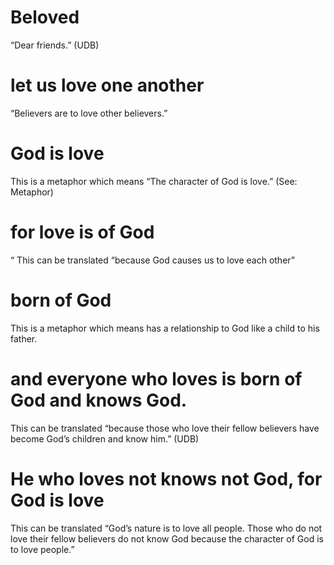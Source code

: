 
 # Beloved 
   “Dear friends.” (UDB)
  # let us love one another 
   “Believers are to love other believers.”
  # God is love 
   This is a metaphor which means “The character of God is love.” (See:
  Metaphor)
  # for love is of God 
   “ This can be translated “because God causes us to love each other”
  # born of God 
   This is a metaphor which means has a relationship to God like a child to
  his father.
  # and everyone who loves is born of God and knows God. 
   This can be translated “because
  those who love their fellow believers have become God’s children and know him.”
  (UDB)
  # He who loves not knows not God, for God is love 
   This can be translated “God’s nature
  is to love all people. Those who do not love their fellow believers do not know God
  because the character of God is to love people.” 

